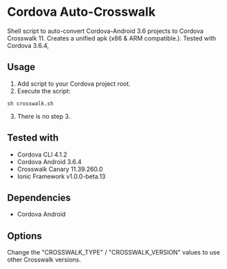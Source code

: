 Cordova Auto-Crosswalk
======================

Shell script to auto-convert Cordova-Android 3.6 projects to Cordova Crosswalk 11.
Creates a unified apk (x86 & ARM compatible.).
Tested with Cordova 3.6.4, 

Usage
----------------------
1. Add script to your Cordova project root.
2. Execute the script:
  ```shell
  sh crosswalk.sh
  ```
3. There is no step 3.

Tested with
----------------------
* Cordova CLI 4.1.2
* Cordova Android 3.6.4
* Crosswalk Canary 11.39.260.0
* Ionic Framework v1.0.0-beta.13

Dependencies
----------------------
* Cordova Android

Options
----------------------
Change the  "CROSSWALK_TYPE" / "CROSSWALK_VERSION" values to use other Crosswalk versions.